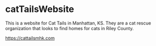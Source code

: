 # catTailsWebsite

This is a website for Cat Tails in Manhattan, KS. They are a cat rescue organization that looks to find homes for cats in Riley County.

<a href="https://cattailsmhk.com">https://cattailsmhk.com</a>

